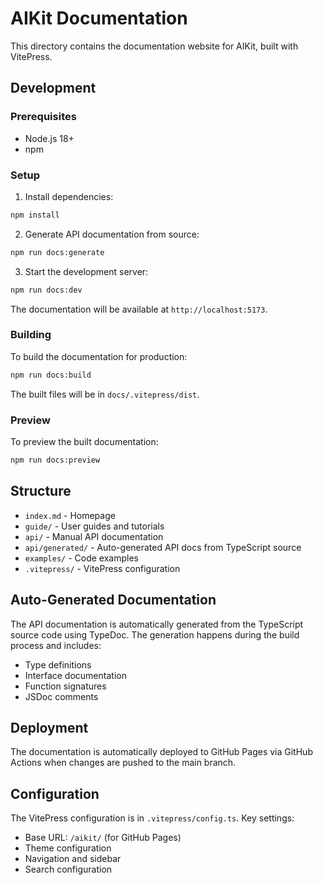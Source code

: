 # AIKit Documentation

This directory contains the documentation website for AIKit, built with VitePress.

## Development

### Prerequisites

- Node.js 18+
- npm

### Setup

1. Install dependencies:
```bash
npm install
```

2. Generate API documentation from source:
```bash
npm run docs:generate
```

3. Start the development server:
```bash
npm run docs:dev
```

The documentation will be available at `http://localhost:5173`.

### Building

To build the documentation for production:

```bash
npm run docs:build
```

The built files will be in `docs/.vitepress/dist`.

### Preview

To preview the built documentation:

```bash
npm run docs:preview
```

## Structure

- `index.md` - Homepage
- `guide/` - User guides and tutorials
- `api/` - Manual API documentation
- `api/generated/` - Auto-generated API docs from TypeScript source
- `examples/` - Code examples
- `.vitepress/` - VitePress configuration

## Auto-Generated Documentation

The API documentation is automatically generated from the TypeScript source code using TypeDoc. The generation happens during the build process and includes:

- Type definitions
- Interface documentation
- Function signatures
- JSDoc comments

## Deployment

The documentation is automatically deployed to GitHub Pages via GitHub Actions when changes are pushed to the main branch.

## Configuration

The VitePress configuration is in `.vitepress/config.ts`. Key settings:

- Base URL: `/aikit/` (for GitHub Pages)
- Theme configuration
- Navigation and sidebar
- Search configuration 